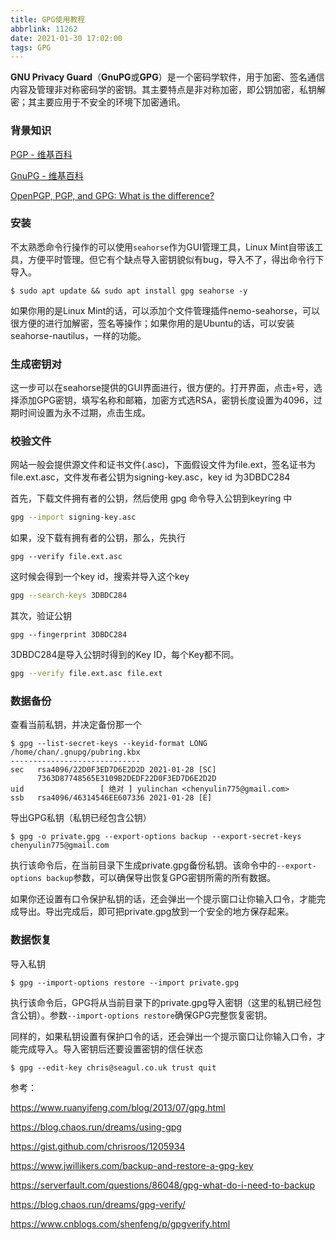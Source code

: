 ```yaml
---
title: GPG使用教程
abbrlink: 11262
date: 2021-01-30 17:02:00
tags: GPG
---
```


**GNU Privacy Guard**（**GnuPG**或**GPG**）是一个密码学软件，用于加密、签名通信内容及管理非对称密码学的密钥。其主要特点是非对称加密，即公钥加密，私钥解密；其主要应用于不安全的环境下加密通讯。

<!-- more -->

### 背景知识

[PGP - 维基百科](https://zh.wikipedia.org/wiki/PGP)

[GnuPG - 维基百科](https://zh.wikipedia.org/wiki/GnuPG)

[OpenPGP, PGP, and GPG: What is the difference?](https://www.goanywhere.com/blog/2013/07/18/openpgp-pgp-gpg-difference)

### 安装

不太熟悉命令行操作的可以使用`seahorse`作为GUI管理工具，Linux Mint自带该工具，方便平时管理。但它有个缺点导入密钥貌似有bug，导入不了，得出命令行下导入。

```shell
$ sudo apt update && sudo apt install gpg seahorse -y
```

如果你用的是Linux Mint的话，可以添加个文件管理插件nemo-seahorse，可以很方便的进行加解密，签名等操作；如果你用的是Ubuntu的话，可以安装seahorse-nautilus，一样的功能。

### 生成密钥对

这一步可以在seahorse提供的GUI界面进行，很方便的。打开界面，点击`+`号，选择添加GPG密钥，填写名称和邮箱，加密方式选RSA，密钥长度设置为4096，过期时间设置为永不过期，点击生成。

### 校验文件

网站一般会提供源文件和证书文件(.asc)，下面假设文件为file.ext，签名证书为file.ext.asc，文件发布者公钥为signing-key.asc，key id 为3DBDC284

首先，下载文件拥有者的公钥，然后使用 gpg 命令导入公钥到keyring 中

```bash
gpg --import signing-key.asc
```

如果，没下载有拥有者的公钥，那么，先执行

```
gpg --verify file.ext.asc
```

这时候会得到一个key id，搜索并导入这个key

```bash
gpg --search-keys 3DBDC284
```

其次，验证公钥

```
gpg --fingerprint 3DBDC284
```

3DBDC284是导入公钥时得到的Key ID，每个Key都不同。

```bash
gpg --verify file.ext.asc file.ext
```

### 数据备份

查看当前私钥，并决定备份那一个

```shell
$ gpg --list-secret-keys --keyid-format LONG
/home/chan/.gnupg/pubring.kbx
-----------------------------
sec   rsa4096/22D0F3ED7D6E2D2D 2021-01-28 [SC]
      7363D87748565E3109B2DEDF22D0F3ED7D6E2D2D
uid                 [ 绝对 ] yulinchan <chenyulin775@gmail.com>
ssb   rsa4096/46314546EE607336 2021-01-28 [E]
```

导出GPG私钥（私钥已经包含公钥）

```shell
$ gpg -o private.gpg --export-options backup --export-secret-keys chenyulin775@gmail.com
```

执行该命令后，在当前目录下生成private.gpg备份私钥。该命令中的`--export-options backup`参数，可以确保导出恢复GPG密钥所需的所有数据。

如果你还设置有口令保护私钥的话，还会弹出一个提示窗口让你输入口令，才能完成导出。导出完成后，即可把private.gpg放到一个安全的地方保存起来。

### 数据恢复

导入私钥

```shell
$ gpg --import-options restore --import private.gpg
```

执行该命令后，GPG将从当前目录下的private.gpg导入密钥（这里的私钥已经包含公钥）。参数`--import-options restore`确保GPG完整恢复密钥。

同样的，如果私钥设置有保护口令的话，还会弹出一个提示窗口让你输入口令，才能完成导入。导入密钥后还要设置密钥的信任状态

```shell
$ gpg --edit-key chris@seagul.co.uk trust quit
```

参考：

https://www.ruanyifeng.com/blog/2013/07/gpg.html

https://blog.chaos.run/dreams/using-gpg

https://gist.github.com/chrisroos/1205934

https://www.jwillikers.com/backup-and-restore-a-gpg-key

https://serverfault.com/questions/86048/gpg-what-do-i-need-to-backup

https://blog.chaos.run/dreams/gpg-verify/

https://www.cnblogs.com/shenfeng/p/gpgverify.html